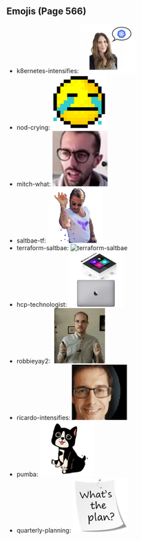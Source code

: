 
## Emojis (Page 566)

* k8ernetes-intensifies: ![k8ernetes-intensifies](output/k8ernetes-intensifies.gif)
* nod-crying: ![nod-crying](output/nod-crying.gif)
* mitch-what: ![mitch-what](output/mitch-what.png)
* saltbae-tf: ![saltbae-tf](output/saltbae-tf.gif)
* terraform-saltbae: ![terraform-saltbae](output/terraform-saltbae)
* hcp-technologist: ![hcp-technologist](output/hcp-technologist.png)
* robbieyay2: ![robbieyay2](output/robbieyay2.gif)
* ricardo-intensifies: ![ricardo-intensifies](output/ricardo-intensifies.gif)
* pumba: ![pumba](output/pumba.png)
* quarterly-planning: ![quarterly-planning](output/quarterly-planning.jpg)
